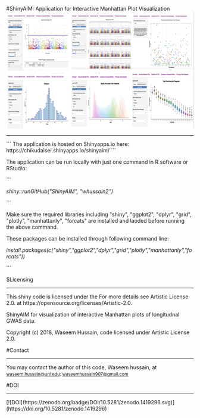   #ShinyAIM: Application for Interactive Manhattan Plot Visualization
![](www/image.png)
<hr>
``` 
The application is hosted on Shinyapps.io here: https://chikudaisei.shinyapps.io/shinyaim/
```
<p>The application can be run  locally with just one command in R software or RStudio:</p>
```
<p><i>shiny::runGitHub("ShinyAIM", "whussain2")</i></p>
```
<p>Make sure the required libraries including "shiny", "ggplot2", "dplyr", "grid", "plotly", "manhattanly", "forcats" are installed and laoded before running the above command.</p>
<p>These packages can be installed through following command line:</p> 
<p><i>install.packages(c("shiny","ggplot2","dplyr","grid","plotly","manhattanly","forcats"))</i></p>
```

$Licensing
<hr>
<p>This shiny code is licensed under the For more details see Artistic License 2.0. at https://opensource.org/licenses/Artistic-2.0.</p> 
<p>ShinyAIM for visualization of interactive Manhattan plots of longitudnal GWAS data.</p>
<p>Copyright (c) 2018, Waseem Hussain,  code licensed under Artistic License 2.0.</p>


#Contact
<hr>

You may contact the author of this code, Waseem hussain, at<small> <waseem.hussain@unl.edu>; <waseemhussain907@gmail.com></small>

#DOI 
<hr>
[![DOI](https://zenodo.org/badge/DOI/10.5281/zenodo.1419296.svg)](https://doi.org/10.5281/zenodo.1419296)


